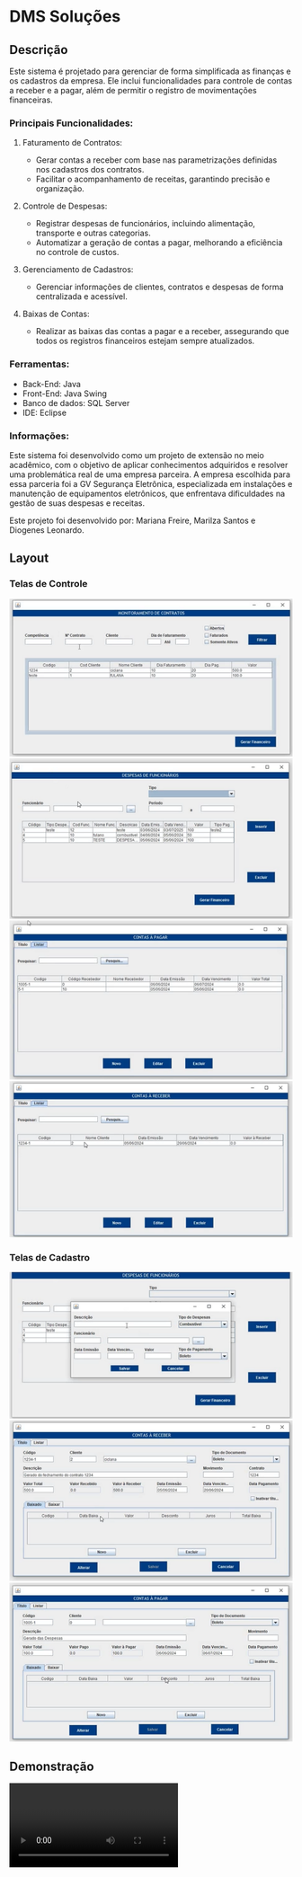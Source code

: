 # DMS Soluções

## Descrição 

Este sistema é projetado para gerenciar de forma simplificada as finanças e os cadastros da empresa. Ele inclui funcionalidades para controle de contas a receber e a pagar, além de permitir o registro de movimentações financeiras.

### Principais Funcionalidades:

1. Faturamento de Contratos:
    - Gerar contas a receber com base nas parametrizações definidas nos cadastros dos contratos.
    - Facilitar o acompanhamento de receitas, garantindo precisão e organização.

2. Controle de Despesas:
    - Registrar despesas de funcionários, incluindo alimentação, transporte e outras categorias.
    - Automatizar a geração de contas a pagar, melhorando a eficiência no controle de custos.

3. Gerenciamento de Cadastros:
    - Gerenciar informações de clientes, contratos e despesas de forma centralizada e acessível.

4. Baixas de Contas:
    - Realizar as baixas das contas a pagar e a receber, assegurando que todos os registros financeiros estejam sempre atualizados.

### Ferramentas:

- Back-End: Java 
- Front-End: Java Swing
- Banco de dados: SQL Server
- IDE: Eclipse

### Informações:

Este sistema foi desenvolvido como um projeto de extensão no meio acadêmico, com o objetivo de aplicar conhecimentos adquiridos e resolver uma problemática real de uma empresa parceira. A empresa escolhida para essa parceria foi a GV Segurança Eletrônica, especializada em instalações e manutenção de equipamentos eletrônicos, que enfrentava dificuldades na gestão de suas despesas e receitas.

Este projeto foi desenvolvido por: Mariana Freire, Marilza Santos e Diogenes Leonardo.

## Layout
### Telas de Controle
![Monitoramentos de Contratos](image.png)
![Despesas de Funcionarios](image-1.png)
![Contas a pagar](image-3.png)
![Contas a receber](image-4.png)
### Telas de Cadastro
![Cadastro de Despesas](image-2.png)
![Contas a receber](image-5.png)
![Contas a pagar](image-6.png)

## Demonstração
<video controls src="Vídeo WhatsApp 2024-06-27 às 12.20.47_0c6fb660-1.mp4" title="Title"></video>

